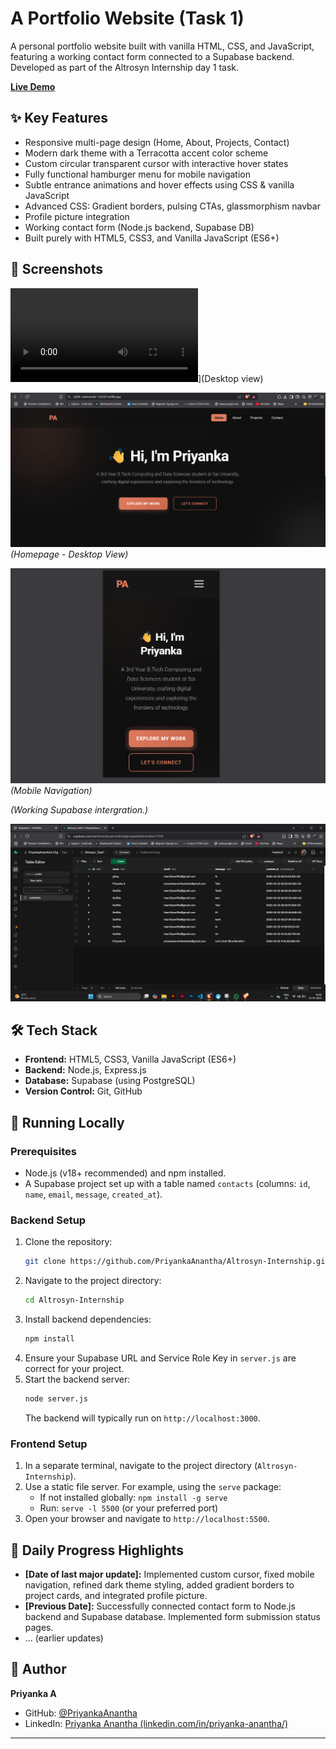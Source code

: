 # A Portfolio Website (Task 1)

A personal portfolio website built with vanilla HTML, CSS, and JavaScript, featuring a working contact form connected to a Supabase backend. Developed as part of the Altrosyn Internship day 1 task.

**[Live Demo](https://idyllic-salamander-1eb547.netlify.app/)** 

## ✨ Key Features

*   Responsive multi-page design (Home, About, Projects, Contact)
*   Modern dark theme with a Terracotta accent color scheme
*   Custom circular transparent cursor with interactive hover states
*   Fully functional hamburger menu for mobile navigation
*   Subtle entrance animations and hover effects using CSS & vanilla JavaScript
*   Advanced CSS: Gradient borders, pulsing CTAs, glassmorphism navbar
*   Profile picture integration
*   Working contact form (Node.js backend, Supabase DB)
*   Built purely with HTML5, CSS3, and Vanilla JavaScript (ES6+)

## 📸 Screenshots

![video](https://github.com/PriyankaAnantha/Altrosyn-Internship/blob/main/my-portfolio-project/desktop_gif.mp4)](Desktop view)

![Desktop Homepage](image.png) 
*(Homepage - Desktop View)*

![Mobile Menu](image-1.png)
*(Mobile Navigation)*


*(Working Supabase intergration.)*

![alt text](image-2.png)


## 🛠️ Tech Stack

*   **Frontend:** HTML5, CSS3, Vanilla JavaScript (ES6+)
*   **Backend:** Node.js, Express.js
*   **Database:** Supabase (using PostgreSQL)
*   **Version Control:** Git, GitHub

## 🚀 Running Locally

### Prerequisites
*   Node.js (v18+ recommended) and npm installed.
*   A Supabase project set up with a table named `contacts` (columns: `id`, `name`, `email`, `message`, `created_at`).

### Backend Setup
1.  Clone the repository:
    ```bash
    git clone https://github.com/PriyankaAnantha/Altrosyn-Internship.git
    ```
2.  Navigate to the project directory:
    ```bash
    cd Altrosyn-Internship
    ```
3.  Install backend dependencies:
    ```bash
    npm install
    ```
4.  Ensure your Supabase URL and Service Role Key in `server.js` are correct for your project.
5.  Start the backend server:
    ```bash
    node server.js
    ```
    The backend will typically run on `http://localhost:3000`.

### Frontend Setup
1.  In a separate terminal, navigate to the project directory (`Altrosyn-Internship`).
2.  Use a static file server. For example, using the `serve` package:
    *   If not installed globally: `npm install -g serve`
    *   Run: `serve -l 5500` (or your preferred port)
3.  Open your browser and navigate to `http://localhost:5500`.

## 📝 Daily Progress Highlights 


*   **[Date of last major update]:** Implemented custom cursor, fixed mobile navigation, refined dark theme styling, added gradient borders to project cards, and integrated profile picture.
*   **[Previous Date]:** Successfully connected contact form to Node.js backend and Supabase database. Implemented form submission status pages.
*   ... (earlier updates)

## 👤 Author

**Priyanka A**
*   GitHub: [@PriyankaAnantha](https://github.com/PriyankaAnantha)
*   LinkedIn: [Priyanka Anantha (linkedin.com/in/priyanka-anantha/)](https://www.linkedin.com/in/priyanka-anantha/) 
---